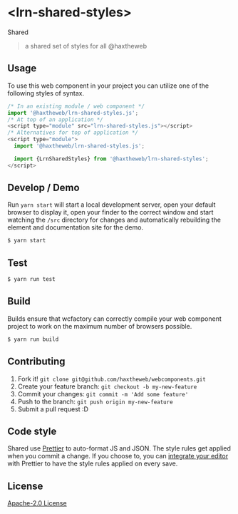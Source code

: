 # &lt;lrn-shared-styles&gt;

Shared
> a shared set of styles for all @haxtheweb

## Usage
To use this web component in your project you can utilize one of the following styles of syntax.

```js
/* In an existing module / web component */
import '@haxtheweb/lrn-shared-styles.js';
/* At top of an application */
<script type="module" src="lrn-shared-styles.js"></script>
/* Alternatives for top of application */
<script type="module">
  import '@haxtheweb/lrn-shared-styles.js';

  import {LrnSharedStyles} from '@haxtheweb/lrn-shared-styles';
</script>
```

## Develop / Demo
Run `yarn start` will start a local development server, open your default browser to display it, open your finder to the correct window and start watching the `/src` directory for changes and automatically rebuilding the element and documentation site for the demo.
```bash
$ yarn start
```

## Test

```bash
$ yarn run test
```

## Build
Builds ensure that wcfactory can correctly compile your web component project to
work on the maximum number of browsers possible.
```bash
$ yarn run build
```

## Contributing

1. Fork it! `git clone git@github.com/haxtheweb/webcomponents.git`
2. Create your feature branch: `git checkout -b my-new-feature`
3. Commit your changes: `git commit -m 'Add some feature'`
4. Push to the branch: `git push origin my-new-feature`
5. Submit a pull request :D

## Code style

Shared  use [Prettier][prettier] to auto-format JS and JSON.  The style rules get applied when you commit a change.  If you choose to, you can [integrate your editor][prettier-ed] with Prettier to have the style rules applied on every save.

[prettier]: https://github.com/prettier/prettier/
[prettier-ed]: https://github.com/prettier/prettier/#editor-integration
[polyserve]: https://github.com/Polymer/polyserve
[web-component-tester]: https://github.com/Polymer/web-component-tester

## License
[Apache-2.0 License](http://opensource.org/licenses/Apache-2.0)